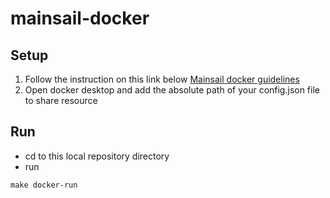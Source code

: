 # mainsail-docker

## Setup

1. Follow the instruction on this link below
[Mainsail docker guidelines](Mainsail%20https://docs.mainsail.xyz/setup/docker)
2. Open docker desktop and add the absolute path of your config.json file to share resource

## Run

- cd to this local repository directory
- run

```shell
make docker-run
```
